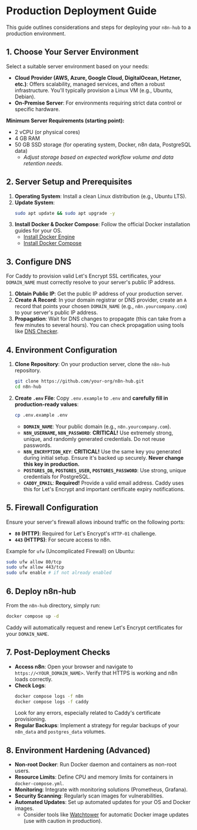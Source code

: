 # Production Deployment Guide

This guide outlines considerations and steps for deploying your `n8n-hub` to a production environment.

## 1. Choose Your Server Environment

Select a suitable server environment based on your needs:

*   **Cloud Provider (AWS, Azure, Google Cloud, DigitalOcean, Hetzner, etc.)**: Offers scalability, managed services, and often a robust infrastructure. You'll typically provision a Linux VM (e.g., Ubuntu, Debian).
*   **On-Premise Server**: For environments requiring strict data control or specific hardware.

**Minimum Server Requirements (starting point):**
*   2 vCPU (or physical cores)
*   4 GB RAM
*   50 GB SSD storage (for operating system, Docker, n8n data, PostgreSQL data)
    *   *Adjust storage based on expected workflow volume and data retention needs.*

## 2. Server Setup and Prerequisites

1.  **Operating System**: Install a clean Linux distribution (e.g., Ubuntu LTS).
2.  **Update System**:
    ```bash
    sudo apt update && sudo apt upgrade -y
    ```
3.  **Install Docker & Docker Compose**: Follow the official Docker installation guides for your OS.
    *   [Install Docker Engine](https://docs.docker.com/engine/install/ubuntu/)
    *   [Install Docker Compose](https://docs.docker.com/compose/install/)

## 3. Configure DNS

For Caddy to provision valid Let's Encrypt SSL certificates, your `DOMAIN_NAME` must correctly resolve to your server's public IP address.

1.  **Obtain Public IP**: Get the public IP address of your production server.
2.  **Create A Record**: In your domain registrar or DNS provider, create an `A` record that points your chosen `DOMAIN_NAME` (e.g., `n8n.yourcompany.com`) to your server's public IP address.
3.  **Propagation**: Wait for DNS changes to propagate (this can take from a few minutes to several hours). You can check propagation using tools like [DNS Checker](https://dnschecker.org/).

## 4. Environment Configuration

1.  **Clone Repository**: On your production server, clone the `n8n-hub` repository.
    ```bash
    git clone https://github.com/your-org/n8n-hub.git
    cd n8n-hub
    ```
2.  **Create `.env` File**:
    Copy `.env.example` to `.env` and **carefully fill in production-ready values**:
    ```bash
    cp .env.example .env
    ```
    *   **`DOMAIN_NAME`**: Your public domain (e.g., `n8n.yourcompany.com`).
    *   **`N8N_USERNAME`, `N8N_PASSWORD`**: **CRITICAL!** Use extremely strong, unique, and randomly generated credentials. Do not reuse passwords.
    *   **`N8N_ENCRYPTION_KEY`**: **CRITICAL!** Use the same key you generated during initial setup. Ensure it's backed up securely. **Never change this key in production.**
    *   **`POSTGRES_DB`, `POSTGRES_USER`, `POSTGRES_PASSWORD`**: Use strong, unique credentials for PostgreSQL.
    *   **`CADDY_EMAIL`**: **Required!** Provide a valid email address. Caddy uses this for Let's Encrypt and important certificate expiry notifications.

## 5. Firewall Configuration

Ensure your server's firewall allows inbound traffic on the following ports:

*   **`80` (HTTP)**: Required for Let's Encrypt's `HTTP-01` challenge.
*   **`443` (HTTPS)**: For secure access to n8n.

Example for `ufw` (Uncomplicated Firewall) on Ubuntu:

```bash
sudo ufw allow 80/tcp
sudo ufw allow 443/tcp
sudo ufw enable # if not already enabled
```

## 6. Deploy n8n-hub

From the `n8n-hub` directory, simply run:

```bash
docker compose up -d
```

Caddy will automatically request and renew Let's Encrypt certificates for your `DOMAIN_NAME`.

## 7. Post-Deployment Checks

*   **Access n8n**: Open your browser and navigate to `https://<YOUR_DOMAIN_NAME>`. Verify that HTTPS is working and n8n loads correctly.
*   **Check Logs**:
    ```bash
    docker compose logs -f n8n
    docker compose logs -f caddy
    ```
    Look for any errors, especially related to Caddy's certificate provisioning.
*   **Regular Backups**: Implement a strategy for regular backups of your `n8n_data` and `postgres_data` volumes.

## 8. Environment Hardening (Advanced)

*   **Non-root Docker**: Run Docker daemon and containers as non-root users.
*   **Resource Limits**: Define CPU and memory limits for containers in `docker-compose.yml`.
*   **Monitoring**: Integrate with monitoring solutions (Prometheus, Grafana).
*   **Security Scanning**: Regularly scan images for vulnerabilities.
*   **Automated Updates**: Set up automated updates for your OS and Docker images.
    *   Consider tools like [Watchtower](https://containrrr.dev/watchtower/) for automatic Docker image updates (use with caution in production).